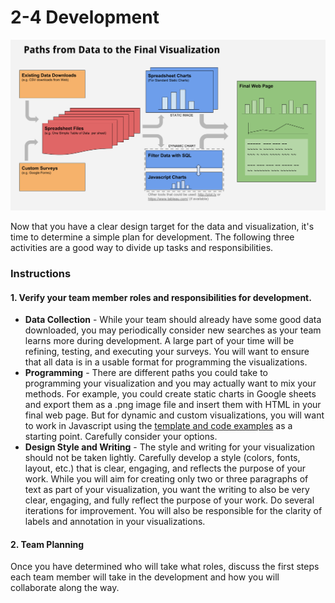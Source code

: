 # 2-4 Development

![](../../.gitbook/assets/data-to-viz-flow.png)

Now that you have a clear design target for the data and visualization, it's time to determine a simple plan for development. The following three activities are a good way to divide up tasks and responsibilities.

### Instructions

#### 1. Verify your team member roles and responsibilities for development.

* **Data Collection** - While your team should already have some good data downloaded, you may periodically consider new searches as your team learns more during development. A large part of your time will be refining, testing, and executing your surveys. You will want to ensure that all data is in a usable format for programming the visualizations.  
* **Programming** - There are different paths you could take to programming your visualization and you may actually want to mix your methods. For example, you could create static charts in Google sheets and export them as a .png image file and insert them with HTML in your final web page. But for dynamic and custom visualizations, you will want to work in Javascript using the [template and code examples](https://docs.idew.org/code-dataviz-dashboard/) as a starting point. Carefully consider your options.  
* **Design Style and Writing** - The style and writing for your visualization should not be taken lightly. Carefully develop a style \(colors, fonts, layout, etc.\) that is clear, engaging, and reflects the purpose of your work. While you will aim for creating only two or three paragraphs of text as part of your visualization, you want the writing to also be very clear, engaging, and fully reflect the purpose of your work. Do several iterations for improvement. You will also be responsible for the clarity of labels and annotation in your visualizations.

#### 2. Team Planning

Once you have determined who will take what roles, discuss the first steps each team member will take in the development and how you will collaborate along the way.

